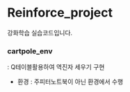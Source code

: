 # Reinforce_project
강화학습 실습코드입니다.

### cartpole_env 
: Q테이블활용하여 역진자 세우기 구현
- 환경 : 주피터노트북이 아닌 환경에서 수행
